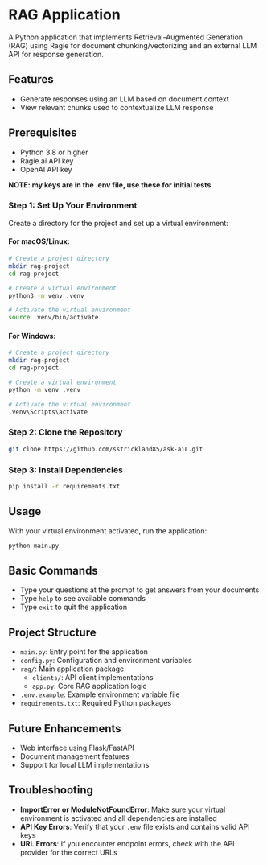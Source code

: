 # RAG Application

A Python application that implements Retrieval-Augmented Generation (RAG) using Ragie for document chunking/vectorizing and an external LLM API for response generation.

## Features

- Generate responses using an LLM based on document context
- View relevant chunks used to contextualize LLM response

## Prerequisites
- Python 3.8 or higher
- Ragie.ai API key
- OpenAI API key

**NOTE: my keys are in the .env file, use these for initial tests**

### Step 1: Set Up Your Environment

Create a directory for the project and set up a virtual environment:

#### For macOS/Linux:
```bash
# Create a project directory
mkdir rag-project
cd rag-project

# Create a virtual environment
python3 -m venv .venv

# Activate the virtual environment
source .venv/bin/activate
```

#### For Windows:
```bash
# Create a project directory
mkdir rag-project
cd rag-project

# Create a virtual environment
python -m venv .venv

# Activate the virtual environment
.venv\Scripts\activate
```

### Step 2: Clone the Repository

```bash
git clone https://github.com/sstrickland85/ask-aiL.git
```

### Step 3: Install Dependencies

```bash
pip install -r requirements.txt
```

## Usage

With your virtual environment activated, run the application:

```bash
python main.py
```

## Basic Commands

- Type your questions at the prompt to get answers from your documents
- Type `help` to see available commands
- Type `exit` to quit the application

## Project Structure

- `main.py`: Entry point for the application
- `config.py`: Configuration and environment variables
- `rag/`: Main application package
  - `clients/`: API client implementations
  - `app.py`: Core RAG application logic
- `.env.example`: Example environment variable file
- `requirements.txt`: Required Python packages

## Future Enhancements

- Web interface using Flask/FastAPI
- Document management features
- Support for local LLM implementations

## Troubleshooting

- **ImportError or ModuleNotFoundError**: Make sure your virtual environment is activated and all dependencies are installed
- **API Key Errors**: Verify that your `.env` file exists and contains valid API keys
- **URL Errors**: If you encounter endpoint errors, check with the API provider for the correct URLs
